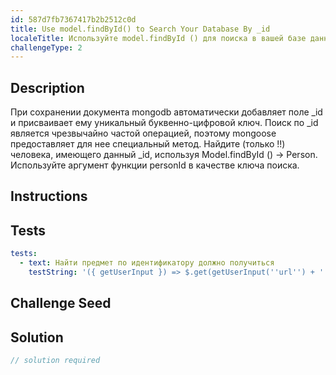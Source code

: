 ```yaml
---
id: 587d7fb7367417b2b2512c0d
title: Use model.findById() to Search Your Database By _id
localeTitle: Используйте model.findById () для поиска в вашей базе данных по _id
challengeType: 2
---
```


## Description
<section id='description'>
При сохранении документа mongodb автоматически добавляет поле _id и присваивает ему уникальный буквенно-цифровой ключ. Поиск по _id является чрезвычайно частой операцией, поэтому mongoose предоставляет для нее специальный метод. Найдите (только !!) человека, имеющего данный _id, используя Model.findById () -&gt; Person. Используйте аргумент функции personId в качестве ключа поиска.
</section>

## Instructions
<section id='instructions'>

</section>

## Tests
<section id='tests'>

```yml
tests:
  - text: Найти предмет по идентификатору должно получиться
    testString: '({ getUserInput }) => $.get(getUserInput(''url'') + ''/_api/find-by-id'').then(data => { assert.equal(data.name, ''test'', ''item.name is not what expected''); assert.equal(data.age, 0, ''item.age is not what expected''); assert.deepEqual(data.favoriteFoods, [''none''], ''item.favoriteFoods is not what expected''); assert.equal(data.__v, 0, ''The item should be not previously edited''); }, xhr => { throw new Error(xhr.responseText); })'

```

</section>

## Challenge Seed
<section id='challengeSeed'>

</section>

## Solution
<section id='solution'>

```js
// solution required
```
</section>
